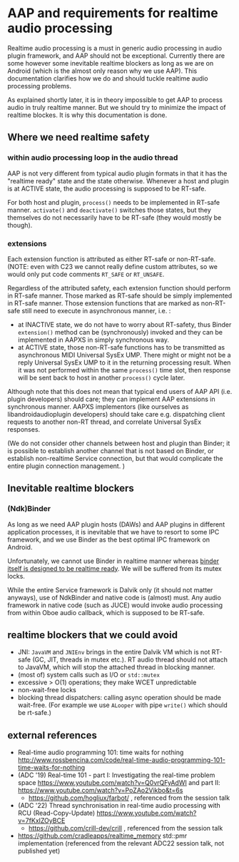 # AAP and requirements for realtime audio processing

Realtime audio processing is a must in generic audio processing in audio plugin framework, and AAP should not be exceptional. Currently there are some however some inevitable realtime blockers as long as we are on Android (which is the almost only reason why we use AAP). This documentation clarifies how we do and should tuckle realtime audio processing problems.

As explained shortly later, it is in theory impossible to get AAP to process audio in truly realtime manner. But we should try to minimize the impact of realtime blockes. It is why this documentation is done.

## Where we need realtime safety

### within audio processing loop in the audio thread

AAP is not very different from typical audio plugin formats in that it has the "realtime ready" state and the state otherwise. Whenever a host and plugin is at ACTIVE state, the audio processing is supposed to be RT-safe.

For both host and plugin, `process()` needs to be implemented in RT-safe manner. `activate()` and `deactivate()` switches those states, but they themselves do not necessarily have to be RT-safe (they would mostly be though).

### extensions

Each extension function is attributed as either RT-safe or non-RT-safe. (NOTE: even with C23 we cannot really define custom attributes, so we would only put code comments `RT_SAFE` or `RT_UNSAFE`.

Regardless of the attributed safety, each extension function should perform in RT-safe manner. Those marked as RT-safe should be simply implemented in RT-safe manner. Those extension functions that are marked as non-RT-safe still need to execute in asynchronous manner, i.e. :

- at INACTIVE state, we do not have to worry about RT-safety, thus Binder `extension()` method can be (synchronously) invoked and they can be implemented in AAPXS in simply synchronous way.
- at ACTIVE state, those non-RT-safe functions has to be transmitted as asynchronous MIDI Universal SysEx UMP. There might or might not be a reply Universal SysEx UMP to it in the returning processing result. When it was not performed within the same `process()` time slot, then response will be sent back to host in another `process()` cycle later.

Although note that this does not mean that typical end users of AAP API (i.e. plugin developers) should care; they can implement AAP extensions in synchronous manner. AAPXS implementors (like ourselves as libandroidaudioplugin developers) should take care e.g. dispatching client requests to another non-RT thread, and correlate Universal SysEx responses.

(We do not consider other channels between host and plugin than Binder; it is possible to establish another channel that is not based on Binder, or establish non-realtime Service connection, but that would complicate the entire plugin connection management. )

## Inevitable realtime blockers

### (Ndk)Binder

As long as we need AAP plugin hosts (DAWs) and AAP plugins in different application processes, it is inevitable that we have to resort to some IPC framework, and we use Binder as the best optimal IPC framework on Android.

Unfortunately, we cannot use Binder in realtime manner whereas [binder itself is designed to be realtime ready](https://source.android.com/docs/core/architecture/hidl/binder-ipc#rt-priority). We will be suffered from its mutex locks.

While the entire Service framework is Dalvik only (it should not matter anyways), use of NdkBinder and native code is (almost) must. Any audio framework in native code (such as JUCE) would invoke audio processing from within Oboe audio callback, which is supposed to be RT-safe.

## realtime blockers that we could avoid

- JNI: `JavaVM` and `JNIEnv` brings in the entire Dalvik VM which is not RT-safe (GC, JIT, threads in mutex etc.). RT audio thread should not attach to JavaVM, which will stop the attached thread in blocking manner.
- (most of) system calls such as I/O or `std::mutex`
- excessive > O(1) operations; they make WCET unpredictable
- non-wait-free locks
- blocking thread dispatchers: calling async operation should be made wait-free. (For example we use `ALooper` with pipe `write()` which should be rt-safe.)

## external references

- Real-time audio programming 101: time waits for nothing http://www.rossbencina.com/code/real-time-audio-programming-101-time-waits-for-nothing
- (ADC '19) Real-time 101 - part I: Investigating the real-time problem space https://www.youtube.com/watch?v=Q0vrQFyAdWI and part II: https://www.youtube.com/watch?v=PoZAo2Vikbo&t=6s
  - https://github.com/hogliux/farbot/ , referenced from the session talk
- (ADC '22) Thread synchronisation in real-time audio processing with RCU (Read-Copy-Update) https://www.youtube.com/watch?v=7fKxIZOyBCE
  - https://github.com/crill-dev/crill , referenced from the session talk
- https://github.com/cradleapps/realtime_memory std::pmr implementation (referenced from the relevant ADC22 session talk, not published yet)


